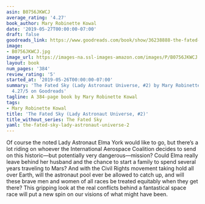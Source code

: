 ```yaml
---
asin: B0756JKWCJ
average_rating: '4.27'
book_author: Mary Robinette Kowal
date: '2019-05-27T00:00:00-07:00'
draft: false
goodreads_link: https://www.goodreads.com/book/show/36238888-the-fated-sky
image:
- B0756JKWCJ.jpg
image_url: https://images-na.ssl-images-amazon.com/images/P/B0756JKWCJ.01._SCLZZZZZZZ.jpg
layout: book
num_pages: '384'
review_rating: '5'
started_at: '2019-05-26T00:00:00-07:00'
summary: 'The Fated Sky (Lady Astronaut Universe, #2) by Mary Robinette Kowal - rated
  4.27/5 on Goodreads'
tagline: A 384-page book by Mary Robinette Kowal
tags:
- Mary Robinette Kowal
title: 'The Fated Sky (Lady Astronaut Universe, #2)'
title_without_series: The Fated Sky
yaml: the-fated-sky-lady-astronaut-universe-2
---
```


Of course the noted Lady Astronaut Elma York would like to go, but there’s a lot riding on whoever the International Aerospace Coalition decides to send on this historic—but potentially very dangerous—mission? Could Elma really leave behind her husband and the chance to start a family to spend several years traveling to Mars? And with the Civil Rights movement taking hold all over Earth, will the astronaut pool ever be allowed to catch up, and will these brave men and women of all races be treated equitably when they get there? This gripping look at the real conflicts behind a fantastical space race will put a new spin on our visions of what might have been.